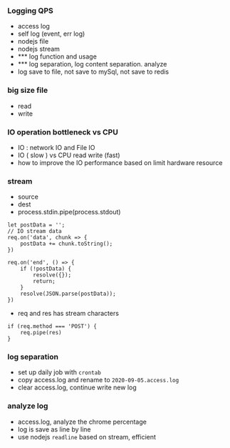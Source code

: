 ### Logging QPS

- access log
- self log (event, err log)
- nodejs file
- nodejs stream
- \*\*\* log function and usage
- \*\*\* log separation, log content separation. analyze
- log save to file, not save to mySql, not save to redis

### big size file

- read
- write

### IO operation bottleneck vs CPU

- IO : network IO and File IO
- IO ( slow ) vs CPU read write (fast)
- how to improve the IO performance based on limit hardware resource

### stream

- source
- dest
- process.stdin.pipe(process.stdout)

```
let postData = '';
// IO stream data
req.on('data', chunk => {
    postData += chunk.toString();
})

req.on('end', () => {
    if (!postData) {
        resolve({});
        return;
    }
    resolve(JSON.parse(postData));
})
```

- req and res has stream characters

```
if (req.method === 'POST') {
    req.pipe(res)
}
```

### log separation

- set up daily job with `crontab`
- copy access.log and rename to `2020-09-05.access.log`
- clear access.log, continue write new log

### analyze log

- access.log, analyze the chrome percentage
- log is save as line by line
- use nodejs `readline` based on stream, efficient
